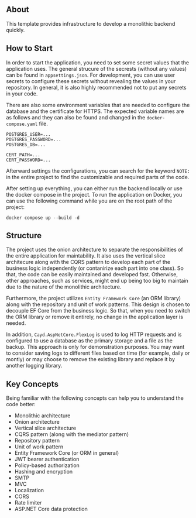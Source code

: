 ## About

This template provides infrastructure to develop a monolithic backend quickly.

## How to Start
In order to start the application, you need to set some secret values that the application uses. The general strucure of the secrests (without any values) can be found in `appsettings.json`. For development, you can use user secrets to configure these secrets without revealing the values in your repository. In general, it is also highly recommended not to put any secrets in your code.

There are also some environment variables that are needed to configure the database and the certificate for HTTPS. The expected variable names are as follows and they can also be found and changed in the `docker-compose.yaml` file.
```
POSTGRES_USER=...
POSTGRES_PASSWORD=...
POSTGRES_DB=...

CERT_PATH=...
CERT_PASSWORD=...
```

Afterward settings the configurations, you can search for the keyword `NOTE:` in the entire project to find the customizable and required parts of the code.

After setting up everything, you can either run the backend locally or use the docker compose in the project. To run the application on Docker, you can use the following command while you are on the root path of the project:
```
docker compose up --build -d
```

## Structure
The project uses the onion architecture to separate the responsibilities of the entire application for maintability. It also uses the vertical slice architecure along with the CQRS pattern to develop each part of the business logic independently (or contanirize each part into one class). So that, the code can be easily maintained and developed fast. Otherwise, other approaches, such as services, might end up being too big to maintain due to the nature of the monolithic architecture.

Furthermore, the project utilizes `Entity Framework Core` (an ORM library) along with the repository and unit of work patterns. This design is chosen to decouple EF Core from the business logic. So that, when you need to switch the ORM library or remove it entirely, no change in the application layer is needed.

In addition, `Cayd.AspNetCore.FlexLog` is used to log HTTP requests and is configured to use a database as the primary storage and a file as the backup. This approach is only for demonstration purposes. You may want to consider saving logs to different files based on time (for example, daily or montly) or may choose to remove the existing library and replace it by another logging library.

## Key Concepts
Being familiar with the following concepts can help you to understand the code better:
- Monolithic architecture
- Onion architecture
- Vertical slice architecture
- CQRS pattern (along with the mediator pattern)
- Repository pattern
- Unit of work pattern
- Entity Framework Core (or ORM in general)
- JWT bearer authentication
- Policy-based authorization
- Hashing and encryption
- SMTP
- MVC
- Localization
- CORS
- Rate limiter
- ASP.NET Core data protection